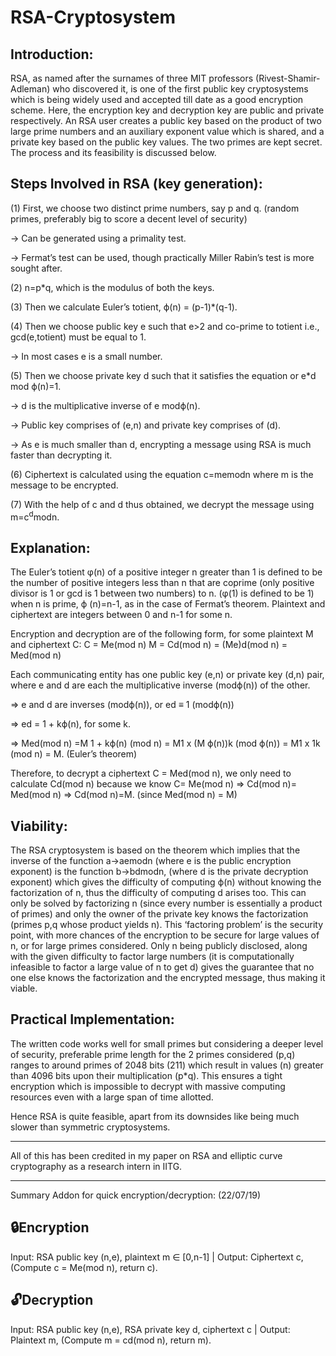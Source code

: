 # RSA-Cryptosystem

Introduction:
-------

RSA, as named after the surnames of three MIT professors (Rivest-Shamir-Adleman) who discovered it, is one of the first public key cryptosystems which is being widely used and accepted till date as a good encryption scheme. Here, the encryption key and decryption key are public and private respectively. 
An RSA user creates a public key based on the product of two large prime numbers and an auxiliary exponent value which is shared, and a private key based on the public key values. The two primes are kept secret. The process and its feasibility is discussed below.

Steps Involved in RSA (key generation):
-------

(1) First, we choose two distinct prime numbers, say p and q. (random primes, preferably big to score a decent level of security)

-> Can be generated using a primality test.

-> Fermat’s test can be used, though practically Miller Rabin’s test is more sought after.

(2) n=p*q, which is the modulus of both the keys.

(3) Then we calculate Euler’s totient, ϕ(n) = (p-1)*(q-1). 

(4) Then we choose public key e such that e>2 and co-prime to totient i.e., gcd(e,totient) must be equal to 1.

-> In most cases e is a small number. 

(5) Then we choose private key d such that it satisfies the equation or e*d mod ϕ(n)=1. 

-> d is the multiplicative inverse of e modϕ(n).

-> Public key comprises of (e,n) and private key comprises of (d).

-> As e is much smaller than d, encrypting a message using RSA is much faster than decrypting it. 

(6) Ciphertext is calculated using the equation c=memodn where m is the message to be encrypted.

(7) With the help of c and d thus obtained, we decrypt the message using m=c<sup>d</sup>modn.

Explanation:
-------

The Euler’s totient φ(n) of a positive integer n greater than 1 is defined to be the number of positive integers less than n that are coprime (only positive divisor is 1 or gcd is 1 between two numbers) to n. (φ(1) is defined to be 1)
when n is prime, ϕ (n)=n-1, as in the case of Fermat’s theorem.
Plaintext and ciphertext are integers between 0 and n-1 for some n.

Encryption and decryption are of the following form, for some plaintext M and ciphertext C:
C = Me(mod n) 
M = Cd(mod n) = (Me)d(mod n) = Med(mod n)

Each communicating entity has one public key (e,n) or private key (d,n) pair, where e and d are each the multiplicative inverse (modϕ(n)) of the other. 

=> e and d are inverses (modϕ(n)), or ed ≡ 1 (modϕ(n))

=> ed = 1 + kϕ(n), for some k.

=> Med(mod n) =M 1 + kϕ(n) (mod n) = M1 x (M ϕ(n))k (mod ϕ(n)) = M1 x 1k (mod n) = M. (Euler’s theorem)

Therefore, to decrypt a ciphertext C = Med(mod n), we only need to calculate Cd(mod n) because we know C= Me(mod n) => Cd(mod n)= Med(mod n) => Cd(mod n)=M. (since Med(mod n) = M)

Viability:
-------

The RSA cryptosystem is based on the theorem which implies that the inverse of the function a->aemodn (where e is the public encryption exponent) is the function b->bdmodn, (where d is the private decryption exponent) which gives the difficulty of computing ϕ(n) without knowing the factorization of n, thus the difficulty of computing d arises too. 
This can only be solved by factorizing n (since every number is essentially a product of primes) and only the owner of the private key knows the factorization (primes p,q whose product yields n). This ‘factoring problem’ is the security point, with more chances of the encryption to be secure for large values of n, or for large primes considered. Only n being publicly disclosed, along with the given difficulty to factor large numbers (it is computationally infeasible to factor a large value of n to get d) gives the guarantee that no one else knows the factorization and the encrypted message, thus making it viable.

Practical Implementation:
-------

The written code works well for small primes but considering a deeper level of security, preferable prime length for the 2 primes considered (p,q) ranges to around primes of 2048 bits (211) which result in values (n) greater than 4096 bits upon their multiplication (p*q). This ensures a tight encryption which is impossible to decrypt with massive computing resources even with a large span of time allotted.

Hence RSA is quite feasible, apart from its downsides like being much slower than symmetric cryptosystems.

-------
All of this has been credited in my paper on RSA and elliptic curve cryptography as a research intern in IITG. 

-------
Summary Addon for quick encryption/decryption: (22/07/19)

:lock:Encryption
-------
Input: RSA public key (n,e), plaintext m ∈ [0,n-1] |
Output: Ciphertext c, (Compute c = Me(mod n), return c).

:unlock:Decryption
-------
Input: RSA public key (n,e), RSA private key d, ciphertext c |
Output: Plaintext m,  (Compute m = cd(mod n), return m). 
